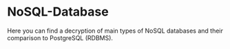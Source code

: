 # NoSQL-Database

Here you can find a decryption of main types of NoSQL databases and their comparison to PostgreSQL (RDBMS).
